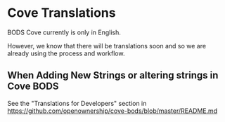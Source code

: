# Cove Translations

BODS Cove currently is only in English.

However, we know that there will be translations soon and so we are already using the process and workflow.

## When Adding New Strings or altering strings in Cove BODS

See the "Translations for Developers" section in https://github.com/openownership/cove-bods/blob/master/README.md
